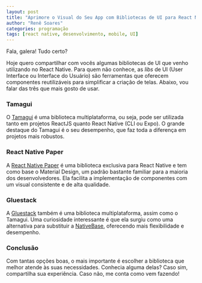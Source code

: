 ```yaml
---
layout: post
title: "Aprimore o Visual do Seu App com Bibliotecas de UI para React Native"
author: "Renê Soares"
categories: programação
tags: [react native, desenvolvimento, mobile, UI]
---
```


Fala, galera! Tudo certo?

Hoje quero compartilhar com vocês algumas bibliotecas de UI que venho utilizando no React Native. Para quem não conhece, as *libs* de UI (User Interface ou Interface do Usuário) são ferramentas que oferecem componentes reutilizáveis para simplificar a criação de telas. Abaixo, vou falar das três que mais gosto de usar.

### Tamagui

O [Tamagui](https://tamagui.dev) é uma biblioteca multiplataforma, ou seja, pode ser utilizada tanto em projetos ReactJS quanto React Native (CLI ou Expo). O grande destaque do Tamagui é o seu desempenho, que faz toda a diferença em projetos mais robustos.

### React Native Paper

A [React Native Paper](https://reactnativepaper.com) é uma biblioteca exclusiva para React Native e tem como base o Material Design, um padrão bastante familiar para a maioria dos desenvolvedores. Ela facilita a implementação de componentes com um visual consistente e de alta qualidade.

### Gluestack

A [Gluestack](https://gluestack.io) também é uma biblioteca multiplataforma, assim como o Tamagui. Uma curiosidade interessante é que ela surgiu como uma alternativa para substituir a [NativeBase](https://nativebase.io), oferecendo mais flexibilidade e desempenho.

### Conclusão

Com tantas opções boas, o mais importante é escolher a biblioteca que melhor atende às suas necessidades. 
Conhecia alguma delas? Caso sim, compartilha sua experiência. Caso não, me conta como vem fazendo!